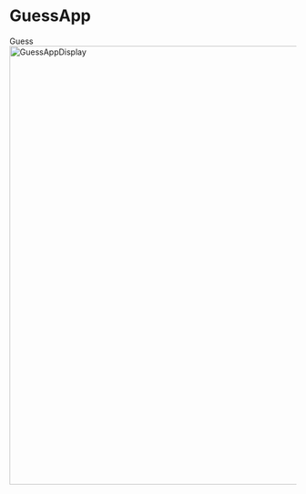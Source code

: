 # GuessApp
Guess
<img width="770" alt="GuessAppDisplay" src="https://github.com/yakupatici/GuessApp/assets/113550359/c52684d5-118a-4197-9ff2-81150e8b3535">
